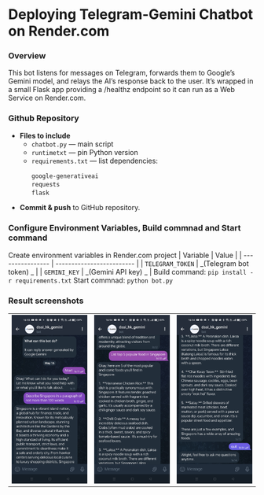# Deploying Telegram-Gemini Chatbot on Render.com

### Overview

This bot listens for messages on Telegram, forwards them to Google’s Gemini model, and relays the AI’s response back to the user. It’s wrapped in a small Flask app providing a /healthz endpoint so it can run as a Web Service on Render.com.

### Github Repository

- **Files to include**  
  - `chatbot.py` — main script
  - `runtimetxt` — pin Python version
  - `requirements.txt` — list dependencies:
    ```txt
    google-generativeai
    requests
    flask
    ```
- **Commit & push** to GitHub repository.


### Configure Environment Variables, Build commnad and Start command

Create environment variables in Render.com project
| Variable         | Value                     |
| ---------------- | ------------------------- |
| `TELEGRAM_TOKEN` | _(Telegram bot token) _   |
| `GEMINI_KEY`     | _(Gemini API key) _       |
Build command: `pip install -r requirements.txt`
Start commnad: `python bot.py`


### Result screenshots
<table>
  <tr>
    <td><img src="/assets/Screenshot_1.jpg" alt="Image 1" width="300"></td>
    <td><img src="/assets/Screenshot_2.jpg" alt="Image 1" width="300"></td>
    <td><img src="/assets/Screenshot_3.jpg" alt="Image 1" width="300"></td>
  </tr>
</table>



